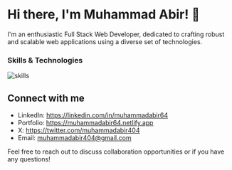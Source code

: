 # Hi there, I'm Muhammad Abir! 👋

I'm an enthusiastic Full Stack Web Developer, dedicated to crafting robust and scalable web applications using a diverse set of technologies.

### Skills & Technologies
![skills](https://github.com/muhammadabir64/muhammadabir64/assets/51321911/d69be235-f243-445f-9848-b7e4165607b6)


## Connect with me
- LinkedIn: https://linkedin.com/in/muhammadabir64
- Portfolio: https://muhammadabir64.netlify.app
- X: https://twitter.com/muhammadabir404
- Email: muhammadabir404@gmail.com

Feel free to reach out to discuss collaboration opportunities or if you have any questions!